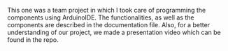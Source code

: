 This one was a team project in which I took care of programming the components using ArduinoIDE.
The functionalities, as well as the components are described in the documentation file.
Also, for a better understanding of our project, we made a presentation video which can be found in the repo.
